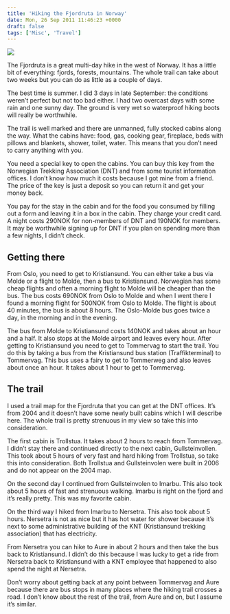 ```yaml
---
title: 'Hiking the Fjordruta in Norway'
date: Mon, 26 Sep 2011 11:46:23 +0000
draft: false
tags: ['Misc', 'Travel']
---
```


![](/img/IMG_3962-small.jpg)

The Fjordruta is a great multi-day hike in the west of Norway. It has a little bit of everything: fjords, forests, mountains. The whole trail can take about two weeks but you can do as little as a couple of days.

The best time is summer. I did 3 days in late September: the conditions weren’t perfect but not too bad either. I had two overcast days with some rain and one sunny day. The ground is very wet so waterproof hiking boots will really be worthwhile.

The trail is well marked and there are unmanned, fully stocked cabins along the way. What the cabins have: food, gas, cooking gear, fireplace, beds with pillows and blankets, shower, toilet, water. This means that you don’t need to carry anything with you.

You need a special key to open the cabins. You can buy this key from the Norwegian Trekking Association (DNT) and from some tourist information offices. I don’t know how much it costs because I got mine from a friend. The price of the key is just a deposit so you can return it and get your money back.

You pay for the stay in the cabin and for the food you consumed by filling out a form and leaving it in a box in the cabin. They charge your credit card. A night costs 290NOK for non-members of DNT and 190NOK for members. It may be worthwhile signing up for DNT if you plan on spending more than a few nights, I didn’t check.

Getting there
-------------

From Oslo, you need to get to Kristiansund. You can either take a bus via Molde or a flight to Molde, then a bus to Kristiansund. Norwegian has some cheap flights and often a morning flight to Molde will be cheaper than the bus. The bus costs 690NOK from Oslo to Molde and when I went there I found a morning flight for 500NOK from Oslo to Molde. The flight is about 40 minutes, the bus is about 8 hours. The Oslo-Molde bus goes twice a day, in the morning and in the evening.

The bus from Molde to Kristiansund costs 140NOK and takes about an hour and a half. It also stops at the Molde airport and leaves every hour. After getting to Kristiansund you need to get to Tommervag to start the trail. You do this by taking a bus from the Kristiansund bus station (Traffikterminal) to Tommervag. This bus uses a fairy to get to Tommerweg and also leaves about once an hour. It takes about 1 hour to get to Tommervag.

The trail
---------

I used a trail map for the Fjordruta that you can get at the DNT offices. It’s from 2004 and it doesn’t have some newly built cabins which I will describe here. The whole trail is pretty strenuous in my view so take this into consideration.

The first cabin is Trollstua. It takes about 2 hours to reach from Tommervag. I didn’t stay there and continued directly to the next cabin, Gullsteinvollen. This took about 5 hours of very fast and hard hiking from Trollstua, so take this into consideration. Both Trollstua and Gullsteinvolen were built in 2006 and do not appear on the 2004 map.

On the second day I continued from Gullsteinvolen to Imarbu. This also took about 5 hours of fast and strenuous walking. Imarbu is right on the fjord and it’s really pretty. This was my favorite cabin.

On the third way I hiked from Imarbu to Nersetra. This also took about 5 hours. Nersetra is not as nice but it has hot water for shower because it’s next to some administrative building of the KNT (Kristiansund trekking association) that has electricity.

From Nersetra you can hike to Aure in about 2 hours and then take the bus back to Kristiansund. I didn’t do this because I was lucky to get a ride from Nersetra back to Kristiansund with a KNT employee that happened to also spend the night at Nersetra.

Don’t worry about getting back at any point between Tommervag and Aure because there are bus stops in many places where the hiking trail crosses a road. I don’t know about the rest of the trail, from Aure and on, but I assume it’s similar.